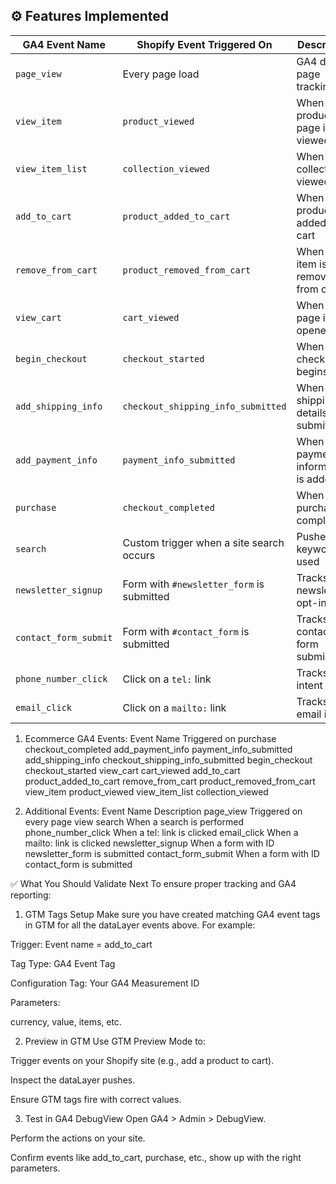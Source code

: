## ⚙️ Features Implemented

| GA4 Event Name         | Shopify Event Triggered On                | Description |
|------------------------|-------------------------------------------|-------------|
| `page_view`            | Every page load                           | GA4 default page tracking |
| `view_item`            | `product_viewed`                          | When a product page is viewed |
| `view_item_list`       | `collection_viewed`                       | When a collection is viewed |
| `add_to_cart`          | `product_added_to_cart`                   | When a product is added to cart |
| `remove_from_cart`     | `product_removed_from_cart`               | When an item is removed from cart |
| `view_cart`            | `cart_viewed`                             | When cart page is opened |
| `begin_checkout`       | `checkout_started`                        | When checkout begins |
| `add_shipping_info`    | `checkout_shipping_info_submitted`        | When shipping details are submitted |
| `add_payment_info`     | `payment_info_submitted`                  | When payment information is added |
| `purchase`             | `checkout_completed`                      | When purchase is completed |
| `search`               | Custom trigger when a site search occurs  | Pushes keyword used |
| `newsletter_signup`    | Form with `#newsletter_form` is submitted | Tracks newsletter opt-ins |
| `contact_form_submit`  | Form with `#contact_form` is submitted    | Tracks contact form submissions |
| `phone_number_click`   | Click on a `tel:` link                    | Tracks call intent |
| `email_click`          | Click on a `mailto:` link                 | Tracks email intent |


1. Ecommerce GA4 Events:
Event Name	Triggered on
purchase	checkout_completed
add_payment_info	payment_info_submitted
add_shipping_info	checkout_shipping_info_submitted
begin_checkout	checkout_started
view_cart	cart_viewed
add_to_cart	product_added_to_cart
remove_from_cart	product_removed_from_cart
view_item	product_viewed
view_item_list	collection_viewed

2. Additional Events:
Event Name	Description
page_view	Triggered on every page view
search	When a search is performed
phone_number_click	When a tel: link is clicked
email_click	When a mailto: link is clicked
newsletter_signup	When a form with ID newsletter_form is submitted
contact_form_submit	When a form with ID contact_form is submitted

✅ What You Should Validate Next
To ensure proper tracking and GA4 reporting:

1. GTM Tags Setup
Make sure you have created matching GA4 event tags in GTM for all the dataLayer events above. For example:

Trigger: Event name = add_to_cart

Tag Type: GA4 Event Tag

Configuration Tag: Your GA4 Measurement ID

Parameters:

currency, value, items, etc.

2. Preview in GTM
Use GTM Preview Mode to:

Trigger events on your Shopify site (e.g., add a product to cart).

Inspect the dataLayer pushes.

Ensure GTM tags fire with correct values.

3. Test in GA4 DebugView
Open GA4 > Admin > DebugView.

Perform the actions on your site.

Confirm events like add_to_cart, purchase, etc., show up with the right parameters.
